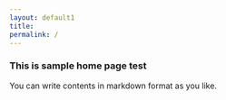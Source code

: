 ```yaml
---
layout: default1
title:
permalink: /
---
```


### This is sample home page test

You can write contents in markdown format as you like.
